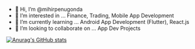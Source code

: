- 👋 Hi, I’m @mihirpenugonda
- 👀 I’m interested in ... Finance, Trading, Mobile App Development
- 🌱 I’m currently learning ... Android App Development (Flutter), React.js
- 💞️ I’m looking to collaborate on ... App Dev Projects

[![Anurag's GitHub stats](https://github-readme-stats.vercel.app/api?username=mihirpenugonda&show_icons=true&theme=gotham)](https://github.com/anuraghazra/github-readme-stats)
<!---
- 📫 How to reach me ... 


mihirpenugonda/mihirpenugonda is a ✨ special ✨ repository because its `README.md` (this file) appears on your GitHub profile.
You can click the Preview link to take a look at your changes.
--->
